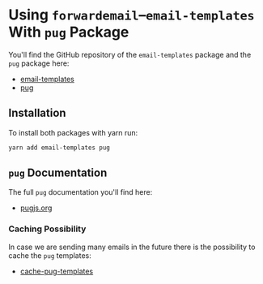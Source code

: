 # Using  `forwardemail`–`email-templates` With `pug` Package

You'll find the GitHub repository of the `email-templates` package and the `pug` package here:

- [email-templates](https://github.com/forwardemail/email-templates)
- [pug](https://www.npmjs.com/package/pug)

## Installation

To install both packages with yarn run:

```bash
yarn add email-templates pug
```

## `pug` Documentation

The full `pug` documentation you'll find here:

- [pugjs.org](https://pugjs.org/)

### Caching Possibility

In case we are sending many emails in the future there is the possibility to cache the `pug` templates:

- [cache-pug-templates](https://github.com/ladjs/cache-pug-templates)
